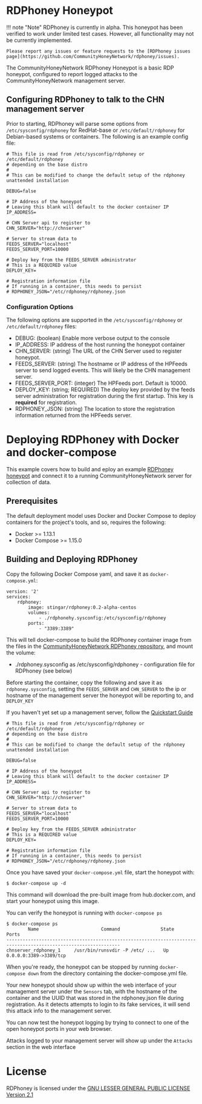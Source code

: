 RDPhoney Honeypot
=================

!!! note "Note"
    RDPhoney is currently in alpha. This honeypot has been verified to work under limited test cases. However, all functionality may not be currently implemented.

    Please report any issues or feature requests to the [RDPhoney issues page](https://github.com/CommunityHoneyNetwork/rdphoney/issues).


The CommunityHoneyNetwork RDPhoney Honeypot is a basic RDP honeypot, configured to report logged attacks to the CommunityHoneyNetwork management server.

## Configuring RDPhoney to talk to the CHN management server

Prior to starting, RDPhoney will parse some options from `/etc/sysconfig/rdphoney` for RedHat-base or `/etc/default/rdphoney` for Debian-based systems or containers. The following is an example config file:

```
# This file is read from /etc/sysconfig/rdphoney or /etc/default/rdphoney
# depending on the base distro
#
# This can be modified to change the default setup of the rdphoney unattended installation

DEBUG=false

# IP Address of the honeypot
# Leaving this blank will default to the docker container IP
IP_ADDRESS=

# CHN Server api to register to
CHN_SERVER="http://chnserver"

# Server to stream data to
FEEDS_SERVER="localhost"
FEEDS_SERVER_PORT=10000

# Deploy key from the FEEDS_SERVER administrator
# This is a REQUIRED value
DEPLOY_KEY=

# Registration information file
# If running in a container, this needs to persist
# RDPHONEY_JSON="/etc/rdphoney/rdphoney.json
```

### Configuration Options

The following options are supported in the `/etc/sysconfig/rdphoney` or `/etc/default/rdphoney` files:

* DEBUG: (boolean) Enable more verbose output to the console
* IP_ADDRESS: IP address of the host running the honeypot container
* CHN_SERVER: (string) The URL of the CHN Server used to register honeypot.
* FEEDS_SERVER: (string) The hostname or IP address of the HPFeeds server to send logged events. This will likely be the CHN management server.
* FEEDS_SERVER_PORT: (integer) The HPFeeds port. Default is 10000.
* DEPLOY_KEY: (string; REQUIRED) The deploy key provided by the feeds server administration for registration during the first startup. This key is **required** for registration.
* RDPHONEY_JSON: (string) The location to store the registration information returned from the HPFeeds server.


# Deploying RDPhoney with Docker and docker-compose

This example covers how to build and eploy an example [RDPhoney honeypot](https://github.com/CommunityHoneyNetwork/rdphoney) and connect it to a running CommunityHoneyNetwork server for collection of data.

## Prerequisites

The default deployment model uses Docker and Docker Compose to deploy containers for the project's tools, and so, requires the following:

* Docker >= 1.13.1
* Docker Compose >= 1.15.0

## Building and Deploying RDPhoney

Copy the following Docker Compose yaml, and save it as `docker-compose.yml`:

```
version: '2'
services:
    rdphoney:
        image: stingar/rdphoney:0.2-alpha-centos
        volumes:
            - ./rdphonehy.sysconfig:/etc/sysconfig/rdphoney
        ports:
            - "3389:3389"
```

This will tell docker-compose to build the RDPhoney container image from the files in the [CommunityHoneyNetwork RDPhoney repository](https://github.com/CommunityHoneyNetwork/rdphoney), and mount the volume:

* ./rdphoney.sysconfig as /etc/sysconfig/rdphoney - configuration file for RDPhoney (see below)

Before starting the container, copy the following and save it as `rdphoney.sysconfig`, setting the `FEEDS_SERVER` and `CHN_SERVER` to the ip or hostname of the management server the honeypot will be reporting to, and `DEPLOY_KEY`

If you haven't yet set up a management server, follow the [Quickstart Guide](quickstart.md)

```
# This file is read from /etc/sysconfig/rdphoney or /etc/default/rdphoney
# depending on the base distro
#
# This can be modified to change the default setup of the rdphoney unattended installation

DEBUG=false

# IP Address of the honeypot
# Leaving this blank will default to the docker container IP
IP_ADDRESS=

# CHN Server api to register to
CHN_SERVER="http://chnserver"

# Server to stream data to
FEEDS_SERVER="localhost"
FEEDS_SERVER_PORT=10000

# Deploy key from the FEEDS_SERVER administrator
# This is a REQUIRED value
DEPLOY_KEY=

# Registration information file
# If running in a container, this needs to persist
# RDPHONEY_JSON="/etc/rdphoney/rdphoney.json
```

Once you have saved your `docker-compose.yml` file, start the honeypot with:

    $ docker-compose up -d

This command will download the pre-built image from hub.docker.com, and start your honeypot using this image.

You can verify the honeypot is running with `docker-compose ps`

    $ docker-compose ps
            Name                       Command               State                    Ports
    ----------------------------------------------------------------------------------------------------------------
    chnserver_rdphoney_1     /usr/bin/runsvdir -P /etc/ ...   Up               0.0.0.0:3389->3389/tcp

When you're ready, the honeypot can be stopped by running `docker-compose down` from the directory containing the docker-compose.yml file.

Your new honeypot should show up within the web interface of your management server under the `Sensors` tab, with the hostname of the container and the UUID that was stored in the rdphoney.json file during registration. As it detects attempts to login to its fake services, it will send this attack info to the management server.

You can now test the honeypot logging by trying to connect to one of the open honeypot ports in your web browser.

Attacks logged to your management server will show up under the `Attacks` section in the web interface

# License

RDPhoney is licensed under the [GNU LESSER GENERAL PUBLIC LICENSE Version 2.1](https://raw.githubusercontent.com/CommunityHoneyNetwork/rdphoney/master/LICENSE)